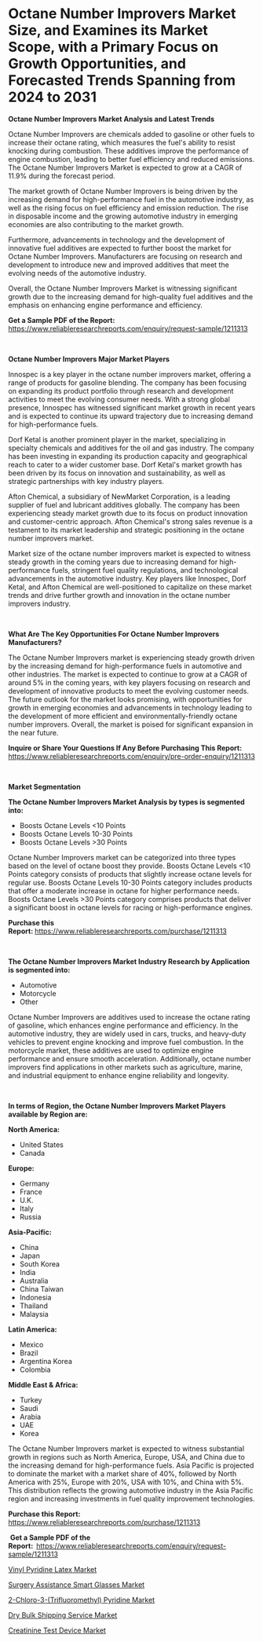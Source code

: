 <p><h1>Octane Number Improvers Market Size, and Examines its Market Scope, with a Primary Focus on Growth Opportunities, and Forecasted Trends Spanning from 2024 to 2031</h1></p><p><strong>Octane Number Improvers Market Analysis and Latest Trends</strong></p>
<p><p>Octane Number Improvers are chemicals added to gasoline or other fuels to increase their octane rating, which measures the fuel's ability to resist knocking during combustion. These additives improve the performance of engine combustion, leading to better fuel efficiency and reduced emissions. The Octane Number Improvers Market is expected to grow at a CAGR of 11.9% during the forecast period.</p><p>The market growth of Octane Number Improvers is being driven by the increasing demand for high-performance fuel in the automotive industry, as well as the rising focus on fuel efficiency and emission reduction. The rise in disposable income and the growing automotive industry in emerging economies are also contributing to the market growth.</p><p>Furthermore, advancements in technology and the development of innovative fuel additives are expected to further boost the market for Octane Number Improvers. Manufacturers are focusing on research and development to introduce new and improved additives that meet the evolving needs of the automotive industry.</p><p>Overall, the Octane Number Improvers Market is witnessing significant growth due to the increasing demand for high-quality fuel additives and the emphasis on enhancing engine performance and efficiency.</p></p>
<p><strong>Get a Sample PDF of the Report:&nbsp;</strong> <a href="https://www.reliableresearchreports.com/enquiry/request-sample/1211313">https://www.reliableresearchreports.com/enquiry/request-sample/1211313</a></p>
<p>&nbsp;</p>
<p><strong>Octane Number Improvers Major Market Players</strong></p>
<p><p>Innospec is a key player in the octane number improvers market, offering a range of products for gasoline blending. The company has been focusing on expanding its product portfolio through research and development activities to meet the evolving consumer needs. With a strong global presence, Innospec has witnessed significant market growth in recent years and is expected to continue its upward trajectory due to increasing demand for high-performance fuels.</p><p>Dorf Ketal is another prominent player in the market, specializing in specialty chemicals and additives for the oil and gas industry. The company has been investing in expanding its production capacity and geographical reach to cater to a wider customer base. Dorf Ketal's market growth has been driven by its focus on innovation and sustainability, as well as strategic partnerships with key industry players.</p><p>Afton Chemical, a subsidiary of NewMarket Corporation, is a leading supplier of fuel and lubricant additives globally. The company has been experiencing steady market growth due to its focus on product innovation and customer-centric approach. Afton Chemical's strong sales revenue is a testament to its market leadership and strategic positioning in the octane number improvers market.</p><p>Market size of the octane number improvers market is expected to witness steady growth in the coming years due to increasing demand for high-performance fuels, stringent fuel quality regulations, and technological advancements in the automotive industry. Key players like Innospec, Dorf Ketal, and Afton Chemical are well-positioned to capitalize on these market trends and drive further growth and innovation in the octane number improvers industry.</p></p>
<p>&nbsp;</p>
<p><strong>What Are The Key Opportunities For Octane Number Improvers Manufacturers?</strong></p>
<p><p>The Octane Number Improvers market is experiencing steady growth driven by the increasing demand for high-performance fuels in automotive and other industries. The market is expected to continue to grow at a CAGR of around 5% in the coming years, with key players focusing on research and development of innovative products to meet the evolving customer needs. The future outlook for the market looks promising, with opportunities for growth in emerging economies and advancements in technology leading to the development of more efficient and environmentally-friendly octane number improvers. Overall, the market is poised for significant expansion in the near future.</p></p>
<p><strong>Inquire or Share Your Questions If Any Before Purchasing This Report:</strong> <a href="https://www.reliableresearchreports.com/enquiry/pre-order-enquiry/1211313">https://www.reliableresearchreports.com/enquiry/pre-order-enquiry/1211313</a></p>
<p>&nbsp;</p>
<p><strong>Market Segmentation</strong></p>
<p><strong>The Octane Number Improvers Market Analysis by types is segmented into:</strong></p>
<p><ul><li>Boosts Octane Levels <10 Points</li><li>Boosts Octane Levels 10-30 Points</li><li>Boosts Octane Levels >30 Points</li></ul></p>
<p><p>Octane Number Improvers market can be categorized into three types based on the level of octane boost they provide. Boosts Octane Levels <10 Points category consists of products that slightly increase octane levels for regular use. Boosts Octane Levels 10-30 Points category includes products that offer a moderate increase in octane for higher performance needs. Boosts Octane Levels >30 Points category comprises products that deliver a significant boost in octane levels for racing or high-performance engines.</p></p>
<p><strong>Purchase this Report:&nbsp;</strong><a href="https://www.reliableresearchreports.com/purchase/1211313">https://www.reliableresearchreports.com/purchase/1211313</a></p>
<p>&nbsp;</p>
<p><strong>The Octane Number Improvers Market Industry Research by Application is segmented into:</strong></p>
<p><ul><li>Automotive</li><li>Motorcycle</li><li>Other</li></ul></p>
<p><p>Octane Number Improvers are additives used to increase the octane rating of gasoline, which enhances engine performance and efficiency. In the automotive industry, they are widely used in cars, trucks, and heavy-duty vehicles to prevent engine knocking and improve fuel combustion. In the motorcycle market, these additives are used to optimize engine performance and ensure smooth acceleration. Additionally, octane number improvers find applications in other markets such as agriculture, marine, and industrial equipment to enhance engine reliability and longevity.</p></p>
<p>&nbsp;</p>
<p><strong>In terms of Region, the Octane Number Improvers Market Players available by Region are:</strong></p>
<p>
    <p> <strong> North America: </strong>
        <ul>
            <li>United States</li>
            <li>Canada</li>
        </ul>
        </p> 
    <p> <strong> Europe: </strong>
        <ul>
            <li>Germany</li>
            <li>France</li>
            <li>U.K.</li>
            <li>Italy</li>
            <li>Russia</li>
        </ul>
        </p> 
    <p> <strong> Asia-Pacific: </strong>
        <ul>
            <li>China</li>
            <li>Japan</li>
            <li>South Korea</li>
            <li>India</li>
            <li>Australia</li>
            <li>China Taiwan</li>
            <li>Indonesia</li>
            <li>Thailand</li>
            <li>Malaysia</li>
        </ul>
        </p> 
    <p> <strong> Latin America: </strong>
        <ul>
            <li>Mexico</li>
            <li>Brazil</li>
            <li>Argentina Korea</li>
            <li>Colombia</li>
        </ul>
        </p> 
    <p> <strong> Middle East & Africa: </strong>
        <ul>
            <li>Turkey</li>
            <li>Saudi</li>
            <li>Arabia</li>
            <li>UAE</li>
            <li>Korea</li>
        </ul>
    </p>
    </p>
<p><p>The Octane Number Improvers market is expected to witness substantial growth in regions such as North America, Europe, USA, and China due to the increasing demand for high-performance fuels. Asia Pacific is projected to dominate the market with a market share of 40%, followed by North America with 25%, Europe with 20%, USA with 10%, and China with 5%. This distribution reflects the growing automotive industry in the Asia Pacific region and increasing investments in fuel quality improvement technologies.</p></p>
<p><strong>Purchase this Report: </strong><a href="https://www.reliableresearchreports.com/purchase/1211313">https://www.reliableresearchreports.com/purchase/1211313</a></p>
<p>&nbsp;<strong>Get a Sample PDF of the Report:&nbsp;&nbsp;</strong><a href="https://www.reliableresearchreports.com/enquiry/request-sample/1211313">https://www.reliableresearchreports.com/enquiry/request-sample/1211313</a></p>
<p><strong></strong></p>
<p><p><a href="https://github.com/pizolina/Market-Research-Report-List-3/blob/main/vinyl-pyridine-latex-market.md">Vinyl Pyridine Latex Market</a></p><p><a href="https://github.com/changoleonlaverguenzanoexiste/Market-Research-Report-List-2/blob/main/surgery-assistance-smart-glasses-market.md">Surgery Assistance Smart Glasses Market</a></p><p><a href="https://github.com/danielneavesallisons03mba/Market-Research-Report-List-1/blob/main/2-chloro-3-trifluoromethyl-pyridine-market.md">2-Chloro-3-(Trifluoromethyl) Pyridine Market</a></p><p><a href="https://github.com/dimitrishawkinswaynenp91rgz/Market-Research-Report-List-1/blob/main/dry-bulk-shipping-service-market.md">Dry Bulk Shipping Service Market</a></p><p><a href="https://github.com/tamvrosiya/Market-Research-Report-List-2/blob/main/creatinine-test-device-market.md">Creatinine Test Device Market</a></p></p>